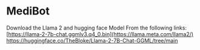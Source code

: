 # MediBot
Download the Llama 2 and hugging face Model From the following links:
[https://llama-2-7b-chat.ggmlv3.q4_0.bin](https://llama.meta.com/llama2/)
https://huggingface.co/TheBloke/Llama-2-7B-Chat-GGML/tree/main
